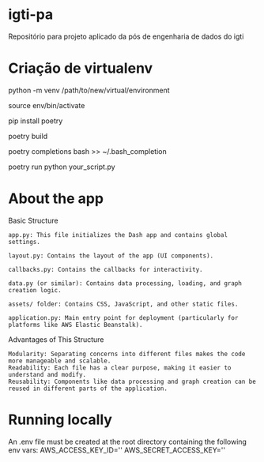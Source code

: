 # igti-pa
Repositório para projeto aplicado da pós de engenharia de dados do igti

# Criação de virtualenv

python -m venv /path/to/new/virtual/environment

source env/bin/activate

pip install poetry

poetry build

poetry completions bash >> ~/.bash_completion

poetry run python your_script.py



# About the app

Basic Structure

    app.py: This file initializes the Dash app and contains global settings.

    layout.py: Contains the layout of the app (UI components).

    callbacks.py: Contains the callbacks for interactivity.

    data.py (or similar): Contains data processing, loading, and graph creation logic.

    assets/ folder: Contains CSS, JavaScript, and other static files.

    application.py: Main entry point for deployment (particularly for platforms like AWS Elastic Beanstalk).

Advantages of This Structure

    Modularity: Separating concerns into different files makes the code more manageable and scalable.
    Readability: Each file has a clear purpose, making it easier to understand and modify.
    Reusability: Components like data processing and graph creation can be reused in different parts of the application.

# Running locally
An .env file must be created at the root directory containing the following env vars:
AWS_ACCESS_KEY_ID=''
AWS_SECRET_ACCESS_KEY=''